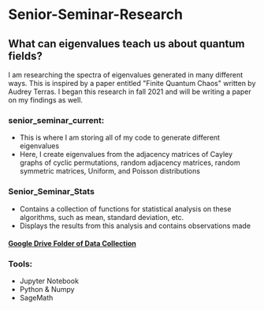 # Senior-Seminar-Research
## What can eigenvalues teach us about quantum fields?

I am researching the spectra of eigenvalues generated in many different ways. This is inspired by a paper entitled "Finite Quantum Chaos" written by Audrey Terras. I began this research in fall 2021 and will be writing a paper on my findings as well. 

### senior_seminar_current: 
* This is where I am storing all of my code to generate different eigenvalues
* Here, I create eigenvalues from the adjacency matrices of Cayley graphs of cyclic permutations, random adjacency matrices, random symmetric matrices, Uniform, and Poisson distributions

### Senior_Seminar_Stats
* Contains a collection of functions for statistical analysis on these algorithms, such as mean, standard deviation, etc.
* Displays the results from this analysis and contains observations made

#### [Google Drive Folder of Data Collection](https://drive.google.com/drive/folders/1Xgm2uUiUob-MiAytpJ6Yp9cBu1OCzeBp?usp=sharing)

### Tools:
* Jupyter Notebook
* Python & Numpy
* SageMath

